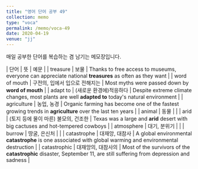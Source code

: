 ```yaml
---
title: "영어 단어 공부 49"
collection: memo
type: "voca"
permalink: /memo/voca-49
date: 2020-04-19
venue: "jj"
---
```


매일 공부한 단어를 복습하는 겸 남기는 메모장입니다.

| 단어 | 뜻 | 예문 |
| treasure | 보물 | Thanks to free access to museums, everyone can appreciate national **treasures** as often as they want |
| word of mouth | 구전의, 입에서 입으로 전해지는 | Most myths were passed down by **word of mouth** |
| adapt to | (새로운 환경에)적응하다 | Despite extreme climate changes, most plants are well **adapted to** today's natural environment |
| agriculture | 농업, 농경 | Organic farming has become one of the fastest growing trends in **agriculture** over the last ten years |
| animal | 동물 |  |
| arid | (토지 등에 물이 마른) 불모의, 건조한 | Texas was a large and **arid** desert with big cactuses and hot-tempered cowboys |
| atmosphere | 대기, 분위기 |  |
| burrow | 땅굴, 은신처 |  |
| catastrophe | 대재앙, 대참사 | A global environmental **catastrophe** is one associated with global warming and environmental destruction |
| catastrophic | 대재앙의, 대참사의 | Most of the survivors of the **catastrophic** disaster, September 11, are still suffering from depression and sadness |




